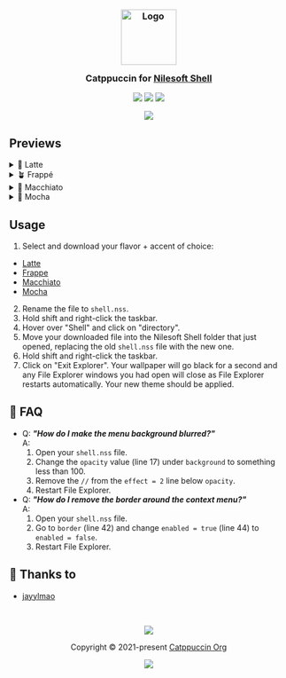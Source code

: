 <h3 align="center">
	<img src="https://raw.githubusercontent.com/catppuccin/catppuccin/main/assets/logos/exports/1544x1544_circle.png" width="100" alt="Logo"/><br/>
	<img src="https://raw.githubusercontent.com/catppuccin/catppuccin/main/assets/misc/transparent.png" height="30" width="0px"/>
	Catppuccin for <a href="https://github.com/moudey/Shell">Nilesoft Shell</a>
	<img src="https://raw.githubusercontent.com/catppuccin/catppuccin/main/assets/misc/transparent.png" height="30" width="0px"/>
</h3>

<p align="center">
	<a href="https://github.com/catppuccin/template/stargazers"><img src="https://img.shields.io/github/stars/catppuccin/template?colorA=363a4f&colorB=b7bdf8&style=for-the-badge"></a>
	<a href="https://github.com/catppuccin/template/issues"><img src="https://img.shields.io/github/issues/catppuccin/template?colorA=363a4f&colorB=f5a97f&style=for-the-badge"></a>
	<a href="https://github.com/catppuccin/template/contributors"><img src="https://img.shields.io/github/contributors/catppuccin/template?colorA=363a4f&colorB=a6da95&style=for-the-badge"></a>
</p>

<p align="center">
	<img src="https://raw.githubusercontent.com/jayylmao/catppuccin-nilesoft-shell/main/assets/preview.png"/>
</p>

## Previews

<details>
<summary>🌻 Latte</summary>
<img src="https://raw.githubusercontent.com/jayylmao/catppuccin-nilesoft-shell/main/assets/latte.png"/>
</details>
<details>
<summary>🪴 Frappé</summary>
<img src="https://raw.githubusercontent.com/jayylmao/catppuccin-nilesoft-shell/main/assets/frappe.png"/>
</details>
<details>
<summary>🌺 Macchiato</summary>
<img src="https://raw.githubusercontent.com/jayylmao/catppuccin-nilesoft-shell/main/assets/macchiato.png"/>
</details>
<details>
<summary>🌿 Mocha</summary>
<img src="https://raw.githubusercontent.com/jayylmao/catppuccin-nilesoft-shell/main/assets/mocha.png"/>
</details>

## Usage

1. Select and download your flavor + accent of choice:
  - [Latte](https://github.com/jayylmao/catppuccin-nilesoft-shell/tree/main/latte)
  - [Frappe](https://github.com/jayylmao/catppuccin-nilesoft-shell/tree/main/frappe)
  - [Macchiato](https://github.com/jayylmao/catppuccin-nilesoft-shell/tree/main/macchiato)
  - [Mocha](https://github.com/jayylmao/catppuccin-nilesoft-shell/tree/main/mocha)
2. Rename the file to `shell.nss`.
3. Hold shift and right-click the taskbar.
4. Hover over "Shell" and click on "directory".
5. Move your downloaded file into the Nilesoft Shell folder that just opened, replacing the old `shell.nss` file with the new one.
6. Hold shift and right-click the taskbar.
7. Click on "Exit Explorer".
Your wallpaper will go black for a second and any File Explorer windows you had open will close as File Explorer restarts automatically. Your new theme should be applied.

<!-- this section is optional -->
## 🙋 FAQ

-	Q: **_"How do I make the menu background blurred?"_**\
	A: 
    1. Open your `shell.nss` file.
    2. Change the `opacity` value (line 17) under `background` to something less than 100.
    3. Remove the `//` from the `effect = 2` line below `opacity`. 
    4. Restart File Explorer.
-	Q: **_"How do I remove the border around the context menu?"_**\
	A: 
    1. Open your `shell.nss` file.
    2. Go to `border` (line 42) and change `enabled = true` (line 44) to `enabled = false`.
    3. Restart File Explorer.

## 💝 Thanks to

- [jayylmao](https://github.com/jayylmao)

&nbsp;

<p align="center">
	<img src="https://raw.githubusercontent.com/catppuccin/catppuccin/main/assets/footers/gray0_ctp_on_line.svg?sanitize=true" />
</p>

<p align="center">
	Copyright &copy; 2021-present <a href="https://github.com/catppuccin" target="_blank">Catppuccin Org</a>
</p>

<p align="center">
	<a href="https://github.com/catppuccin/catppuccin/blob/main/LICENSE"><img src="https://img.shields.io/static/v1.svg?style=for-the-badge&label=License&message=MIT&logoColor=d9e0ee&colorA=363a4f&colorB=b7bdf8"/></a>
</p>
